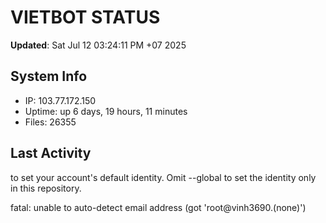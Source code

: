 # VIETBOT STATUS
**Updated**: Sat Jul 12 03:24:11 PM +07 2025

## System Info
- IP: 103.77.172.150
- Uptime: up 6 days, 19 hours, 11 minutes
- Files: 26355

## Last Activity

to set your account's default identity.
Omit --global to set the identity only in this repository.

fatal: unable to auto-detect email address (got 'root@vinh3690.(none)')

